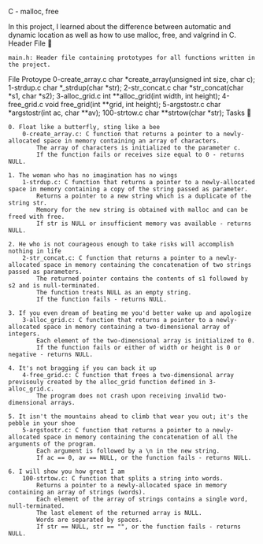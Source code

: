 C - malloc, free

In this project, I learned about the difference between automatic and dynamic location as well as how to use malloc, free, and valgrind in C.
Header File 📁

    main.h: Header file containing prototypes for all functions written in the project.

File 	Protoype
0-create_array.c 	char *create_array(unsigned int size, char c);
1-strdup.c 	char *_strdup(char *str);
2-str_concat.c 	char *str_concat(char *s1, char *s2);
3-alloc_grid.c 	int **alloc_grid(int width, int height);
4-free_grid.c 	void free_grid(int **grid, int height);
5-argstostr.c 	char *argstostr(int ac, char **av);
100-strtow.c 	char **strtow(char *str);
Tasks 📃

    0. Float like a butterfly, sting like a bee
        0-create_array.c: C function that returns a pointer to a newly-allocated space in memory containing an array of characters.
            The array of characters is initialized to the parameter c.
            If the function fails or receives size equal to 0 - returns NULL.

    1. The woman who has no imagination has no wings
        1-strdup.c: C function that returns a pointer to a newly-allocated space in memory containing a copy of the string passed as parameter.
            Returns a pointer to a new string which is a duplicate of the string str.
            Memory for the new string is obtained with malloc and can be freed with free.
            If str is NULL or insufficient memory was available - returns NULL.

    2. He who is not courageous enough to take risks will accomplish nothing in life
        2-str_concat.c: C function that returns a pointer to a newly-allocated space in memory containing the concatenation of two strings passed as parameters.
            The returned pointer contains the contents of s1 followed by s2 and is null-terminated.
            The function treats NULL as an empty string.
            If the function fails - returns NULL.

    3. If you even dream of beating me you'd better wake up and apologize
        3-alloc_grid.c: C function that returns a pointer to a newly-allocated space in memory containing a two-dimensional array of integers.
            Each element of the two-dimensional array is initialized to 0.
            If the function fails or either of width or height is 0 or negative - returns NULL.

    4. It's not bragging if you can back it up
        4-free_grid.c: C function that frees a two-dimensional array previsouly created by the alloc_grid function defined in 3-alloc_grid.c.
            The program does not crash upon receiving invalid two-dimensional arrays.

    5. It isn't the mountains ahead to climb that wear you out; it's the pebble in your shoe
        5-argstostr.c: C function that returns a pointer to a newly-allocated space in memory containing the concatenation of all the arguments of the program.
            Each argument is followed by a \n in the new string.
            If ac == 0, av == NULL, or the function fails - returns NULL.

    6. I will show you how great I am
        100-strtow.c: C function that splits a string into words.
            Returns a pointer to a newly-allocated space in memory containing an array of strings (words).
            Each element of the array of strings contains a single word, null-terminated.
            The last element of the returned array is NULL.
            Words are separated by spaces.
            If str == NULL, str == "", or the function fails - returns NULL.

